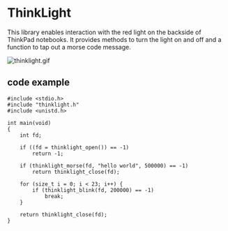 # ThinkLight

This library enables interaction with the red light on the backside of
ThinkPad notebooks. It provides methods to turn the light on and off and a
function to tap out a morse code message.

![thinklight.gif](https://miks.space/dump/thinklight.gif)

## code example

```
#include <stdio.h>
#include "thinklight.h"
#include <unistd.h>

int main(void)
{
	int fd;

	if ((fd = thinklight_open()) == -1)
		return -1;

	if (thinklight_morse(fd, "hello world", 500000) == -1)
		return thinklight_close(fd);

	for (size_t i = 0; i < 23; i++) {
		if (thinklight_blink(fd, 200000) == -1)
			break;
	}

	return thinklight_close(fd);
}
```
